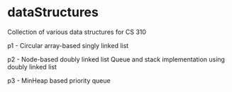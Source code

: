 # dataStructures

Collection of various data structures for CS 310

p1 - 
Circular array-based singly linked list

p2 - 
Node-based doubly linked list
Queue and stack implementation using doubly linked list

p3 -
MinHeap based priority queue

